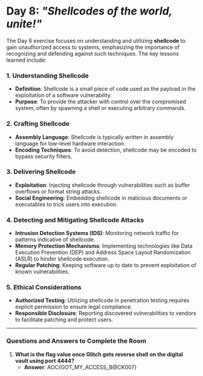 # Day 8: *"Shellcodes of the world, unite!"*

The Day 8 exercise focuses on understanding and utilizing **shellcode** to gain unauthorized access to systems, emphasizing the importance of recognizing and defending against such techniques. The key lessons learned include:

### 1. Understanding Shellcode
- **Definition**: Shellcode is a small piece of code used as the payload in the exploitation of a software vulnerability.
- **Purpose**: To provide the attacker with control over the compromised system, often by spawning a shell or executing arbitrary commands.

### 2. Crafting Shellcode
- **Assembly Language**: Shellcode is typically written in assembly language for low-level hardware interaction.
- **Encoding Techniques**: To avoid detection, shellcode may be encoded to bypass security filters.

### 3. Delivering Shellcode
- **Exploitation**: Injecting shellcode through vulnerabilities such as buffer overflows or format string attacks.
- **Social Engineering**: Embedding shellcode in malicious documents or executables to trick users into execution.

### 4. Detecting and Mitigating Shellcode Attacks
- **Intrusion Detection Systems (IDS)**: Monitoring network traffic for patterns indicative of shellcode.
- **Memory Protection Mechanisms**: Implementing technologies like Data Execution Prevention (DEP) and Address Space Layout Randomization (ASLR) to hinder shellcode execution.
- **Regular Patching**: Keeping software up to date to prevent exploitation of known vulnerabilities.

### 5. Ethical Considerations
- **Authorized Testing**: Utilizing shellcode in penetration testing requires explicit permission to ensure legal compliance.
- **Responsible Disclosure**: Reporting discovered vulnerabilities to vendors to facilitate patching and protect users.

---

### Questions and Answers to Complete the Room

1. **What is the flag value once Glitch gets reverse shell on the digital vault using port 4444?**  
   - **Answer**: AOC{GOT_MY_ACCESS_B@CK007}
